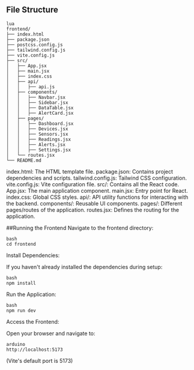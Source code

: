 ## File Structure
```
lua
frontend/
├── index.html
├── package.json
├── postcss.config.js
├── tailwind.config.js
├── vite.config.js
├── src/
│   ├── App.jsx
│   ├── main.jsx
│   ├── index.css
│   ├── api/
│   │   ├── api.js
│   ├── components/
│   │   ├── Navbar.jsx
│   │   ├── Sidebar.jsx
│   │   ├── DataTable.jsx
│   │   ├── AlertCard.jsx
│   ├── pages/
│   │   ├── Dashboard.jsx
│   │   ├── Devices.jsx
│   │   ├── Sensors.jsx
│   │   ├── Readings.jsx
│   │   ├── Alerts.jsx
│   │   ├── Settings.jsx
│   └── routes.jsx
└── README.md
```
index.html: The HTML template file.
package.json: Contains project dependencies and scripts.
tailwind.config.js: Tailwind CSS configuration.
vite.config.js: Vite configuration file.
src/: Contains all the React code.
App.jsx: The main application component.
main.jsx: Entry point for React.
index.css: Global CSS styles.
api/: API utility functions for interacting with the backend.
components/: Reusable UI components.
pages/: Different pages/routes of the application.
routes.jsx: Defines the routing for the application.


##Running the Frontend
Navigate to the frontend directory:
```
bash
cd frontend
```
Install Dependencies:

If you haven't already installed the dependencies during setup:
```
bash
npm install
```
Run the Application:
```
bash
npm run dev
```
Access the Frontend:

Open your browser and navigate to:
```
arduino
http://localhost:5173
```
(Vite's default port is 5173)